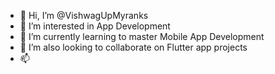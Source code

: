 - 👋 Hi, I’m @VishwagUpMyranks
- 👀 I’m interested in App Development
- 🌱 I’m currently learning to master Mobile App Development
- 💞️ I’m also looking to collaborate on Flutter app projects
- 📫 

<!---
VishwagUpMyranks/VishwagUpMyranks is a ✨ special ✨ repository because its `README.md` (this file) appears on your GitHub profile.
You can click the Preview link to take a look at your changes.
--->
